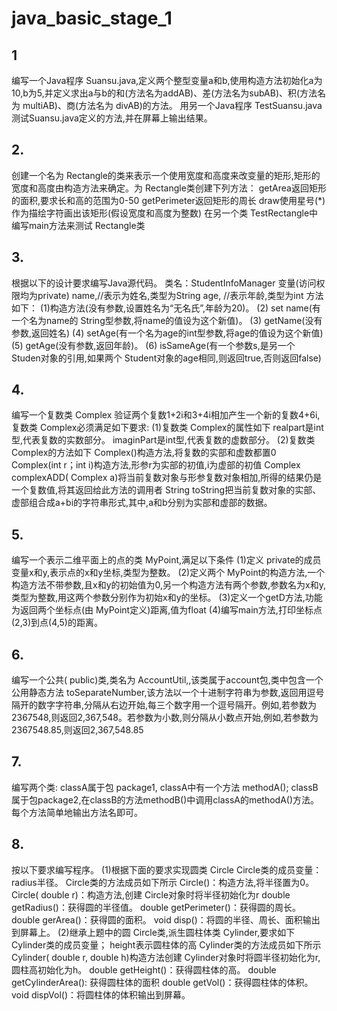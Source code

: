 # java_basic_stage_1



## 1

编写一个Java程序 Suansu.java,定义两个整型变量a和b,使用构造方法初始化a为10,b为5,并定义求出a与b的和(方法名为addAB)、差(方法名为subAB)、积(方法名为 multiAB)、商(方法名为 divAB)的方法。 用另一个Java程序 TestSuansu.java测试Suansu.java定义的方法,并在屏幕上输出结果。

## 2.

创建一个名为 Rectangle的类来表示一个使用宽度和高度来改变量的矩形,矩形的宽度和高度由构造方法来确定。为 Rectangle类创建下列方法：
getArea返回矩形的面积,要求长和高的范围为0-50
getPerimeter返回矩形的周长
draw使用星号(*)作为描绘字符画出该矩形(假设宽度和高度为整数)
在另一个类 TestRectangle中编写main方法来测试 Rectangle类

## 3.

根据以下的设计要求编写Java源代码。
类名：StudentInfoManager
变量(访问权限均为private)
name,//表示为姓名,类型为String
age, //表示年龄,类型为int
方法如下：
(1)构造方法(没有参数,设置姓名为“无名氏”,年龄为20)。
(2) set name(有一个名为name的 String型参数,将name的值设为这个新值)。
(3) getName(没有参数,返回姓名)
(4) setAge(有一个名为age的int型参数,将age的值设为这个新值)
(5) getAge(没有参数,返回年龄)。
(6) isSameAge(有一个参数s,是另一个 Studen对象的引用,如果两个 Student对象的age相同,则返回true,否则返回false)

## 4.

编写一个复数类 Complex 验证两个复数1+2i和3+4i相加产生一个新的复数4+6i,复数类 Complex必须满足如下要求:
(1)复数类 Complex的属性如下
realpart是int型,代表复数的实数部分。
imaginPart是int型,代表复数的虚数部分。
(2)复数类 Complex的方法如下
Complex()构造方法,将复数的实部和虚数都置0
Complex(int r；int i)构造方法,形参r为实部的初值,i为虚部的初值
Complex complexADD( Complex a)将当前复数对象与形参复数对象相加,所得的结果仍是一个复数值,将其返回给此方法的调用者
String toString把当前复数对象的实部、虚部组合成a+bi的字符串形式,其中,a和b分别为实部和虚部的数据。

## 5.

编写一个表示二维平面上的点的类 MyPoint,满足以下条件
(1)定义 private的成员变量x和y,表示点的x和y坐标,类型为整数。
(2)定义两个 MyPoint的构造方法,一个构造方法不带参数,且x和y的初始值为0,另一个构造方法有两个参数,参数名为x和y,类型为整数,用这两个参数分别作为初始x和y的坐标。
(3)定义一个getD方法,功能为返回两个坐标点(由 MyPoint定义)距离,值为float
(4)编写main方法,打印坐标点(2,3)到点(4,5)的距离。

## 6.

编写一个公共( public)类,类名为 AccountUtil,,该类属于account包,类中包含一个公用静态方法 toSeparateNumber,该方法以一个十进制字符串为参数,返回用逗号隔开的数字字符串,分隔从右边开始,每三个数字用一个逗号隔开。例如,若参数为2367548,则返回2,367,548。若参数为小数,则分隔从小数点开始,例如,若参数为2367548.85,则返回2,367,548.85

## 7.

编写两个类:
classA属于包 package1, classA中有一个方法 methodA(); classB属于包package2,在classB的方法methodB()中调用classA的methodA()方法。每个方法简单地输出方法名即可。

## 8.

按以下要求编写程序。
(1)根据下面的要求实现圆类 Circle
Circle类的成员变量： radius半径。
Circle类的方法成员如下所示
Circle()：构造方法,将半径置为0。
Circle( double r)：构造方法,创建 Circle对象时将半径初始化为r
double getRadius()：获得圆的半径值。
double getPerimeter()：获得圆的周长。
double gerArea()：获得圆的面积。
void disp()：将圆的半径、周长、面积输出到屏幕上。
(2)继承上题中的圆 Circle类,派生圆柱体类 Cylinder,要求如下
Cylinder类的成员变量； height表示圆柱体的高
Cylinder类的方法成员如下所示
Cylinder( double r, double h)构造方法创建 Cylinder对象时将圆半径初始化为r,圆柱高初始化为h。
double getHeight()：获得圆柱体的高。
double getCylinderArea(): 获得圆柱体的面积
double getVol()：获得圆柱体的体积。
void dispVol()：将圆柱体的体积输出到屏幕。

